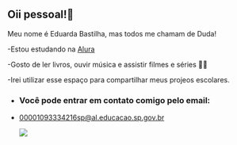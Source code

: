 ## Oii pessoal!🩷

Meu nome é Eduarda Bastilha, mas todos me chamam de Duda!

-Estou estudando na [Alura](https://www.alura.com.br)

-Gosto de ler livros, ouvir música e assistir filmes e séries 🎥📖

-Irei utilizar esse espaço para compartilhar meus projeos escolares.

- ### Você pode entrar em contato comigo pelo email:

- 00001093334216sp@al.educacao.sp.gov.br

  ![](https://media1.tenor.com/m/Q6rgr_3z9W0AAAAC/kiss.gif)

